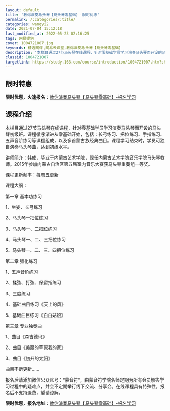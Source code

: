 ```yaml
---
layout: default
title: '教你演奏马头琴【马头琴零基础】-限时优惠'
permalink: /:categories/:title/
categories: wangyi2
date: 2021-07-04 15:12:18
last_modified_at: 2022-05-23 02:16:25
tags: 网易提供
cover: 1004721007.jpg
keywords: 精选网课,网易云课堂,教你演奏马头琴【马头琴零基础】
description: '本栏目通过27节马头琴在线课程，针对零基础学员学习演奏马头琴而开设的马头琴初级班。课程循序渐进从零基础开始，包括：长弓练'
classid: 1004721007
targetlink: https://study.163.com/course/introduction/1004721007.htm?share=1&shareId=1025206652&utm_campaign=share&utm_medium=iphoneShare&utm_source=&utm_u=1025206652
---
```


## 限时特惠

**限时优惠，火速报名**：[教你演奏马头琴【马头琴零基础】-报名学习](https://study.163.com/course/introduction/1004721007.htm?share=1&shareId=1025206652&utm_campaign=share&utm_medium=iphoneShare&utm_source=&utm_u=1025206652)

## 课程介绍

本栏目通过27节马头琴在线课程，针对零基础学员学习演奏马头琴而开设的马头琴初级班。课程循序渐进从零基础开始，包括：长弓练习、把位练习、手指练习、五声音阶练习等课程组成，以及多首蒙古族经典曲目。课程学习结束时，学员可独自演奏马头琴曲，达到初级水平。



讲师简介：韩成，毕业于内蒙古艺术学院，现任内蒙古艺术学院音乐学院马头琴教师。2015年参加内蒙古自治区第五届室内音乐大赛获马头琴重奏组一等奖。



课程更新频率：每周五更新



课程大纲：

第一章 基本功练习

1、坐姿、长弓练习

2、马头琴一把位练习

3、马头琴一、二把位练习

4、马头琴一、二、三把位练习

5、马头琴一、二、三、四把位练习



第二章 强化练习

1、五声音阶练习

2、揉弦、打弦、保留指练习

3、三度练习

4、基础曲目练习《天上的风》

5、基础曲目练习《白白姑娘》



第三章 专业独奏曲

1、曲目《森吉德玛》

2、曲目《美丽的草原我的家》

3、曲目《初升的太阳》

曲目不断更新……



报名后请添加微信公众账号：“蒙音符”，由蒙音符学院名师定期为所有会员解答学习过程中的疑难点，并会不定期举行线下交流、分享会。在线课程具有特殊性，报名后不支持退费，望请谅解。

**限时优惠，报名地址**：[教你演奏马头琴【马头琴零基础】-报名学习](https://study.163.com/course/introduction/1004721007.htm?share=1&shareId=1025206652&utm_campaign=share&utm_medium=iphoneShare&utm_source=&utm_u=1025206652)

